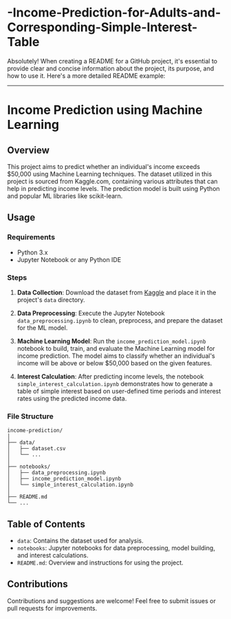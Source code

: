 # -Income-Prediction-for-Adults-and-Corresponding-Simple-Interest-Table
Absolutely! When creating a README for a GitHub project, it's essential to provide clear and concise information about the project, its purpose, and how to use it. Here's a more detailed README example:

---

# Income Prediction using Machine Learning

## Overview

This project aims to predict whether an individual's income exceeds $50,000 using Machine Learning techniques. The dataset utilized in this project is sourced from Kaggle.com, containing various attributes that can help in predicting income levels. The prediction model is built using Python and popular ML libraries like scikit-learn.

## Usage

### Requirements

- Python 3.x
- Jupyter Notebook or any Python IDE

### Steps

1. **Data Collection**: Download the dataset from [Kaggle](https://www.kaggle.com/datasetlink) and place it in the project's `data` directory.

2. **Data Preprocessing**: Execute the Jupyter Notebook `data_preprocessing.ipynb` to clean, preprocess, and prepare the dataset for the ML model.

3. **Machine Learning Model**: Run the `income_prediction_model.ipynb` notebook to build, train, and evaluate the Machine Learning model for income prediction. The model aims to classify whether an individual's income will be above or below $50,000 based on the given features.

4. **Interest Calculation**: After predicting income levels, the notebook `simple_interest_calculation.ipynb` demonstrates how to generate a table of simple interest based on user-defined time periods and interest rates using the predicted income data.

### File Structure

```
income-prediction/
│
├── data/
│   ├── dataset.csv
│   └── ...
│
├── notebooks/
│   ├── data_preprocessing.ipynb
│   ├── income_prediction_model.ipynb
│   └── simple_interest_calculation.ipynb
│
├── README.md
└── ...
```

## Table of Contents

- `data`: Contains the dataset used for analysis.
- `notebooks`: Jupyter notebooks for data preprocessing, model building, and interest calculations.
- `README.md`: Overview and instructions for using the project.

## Contributions

Contributions and suggestions are welcome! Feel free to submit issues or pull requests for improvements.
